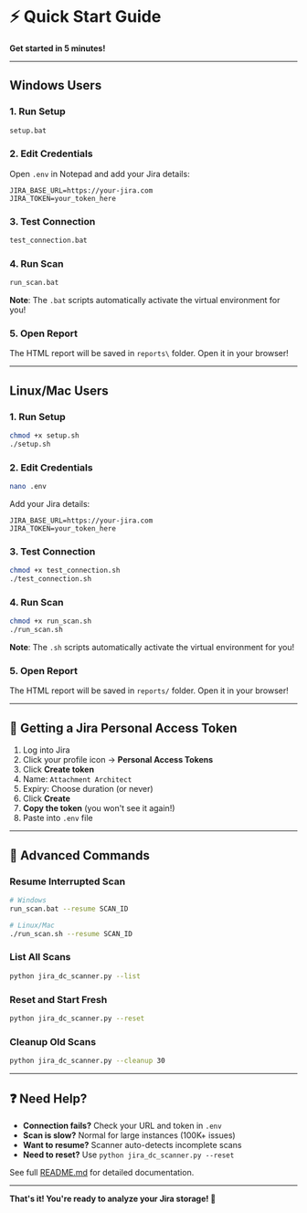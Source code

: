 # ⚡ Quick Start Guide

**Get started in 5 minutes!**

---

## Windows Users

### 1. Run Setup
```cmd
setup.bat
```

### 2. Edit Credentials
Open `.env` in Notepad and add your Jira details:
```
JIRA_BASE_URL=https://your-jira.com
JIRA_TOKEN=your_token_here
```

### 3. Test Connection
```cmd
test_connection.bat
```

### 4. Run Scan
```cmd
run_scan.bat
```

**Note**: The `.bat` scripts automatically activate the virtual environment for you!

### 5. Open Report
The HTML report will be saved in `reports\` folder. Open it in your browser!

---

## Linux/Mac Users

### 1. Run Setup
```bash
chmod +x setup.sh
./setup.sh
```

### 2. Edit Credentials
```bash
nano .env
```
Add your Jira details:
```
JIRA_BASE_URL=https://your-jira.com
JIRA_TOKEN=your_token_here
```

### 3. Test Connection
```bash
chmod +x test_connection.sh
./test_connection.sh
```

### 4. Run Scan
```bash
chmod +x run_scan.sh
./run_scan.sh
```

**Note**: The `.sh` scripts automatically activate the virtual environment for you!

### 5. Open Report
The HTML report will be saved in `reports/` folder. Open it in your browser!

---

## 🔑 Getting a Jira Personal Access Token

1. Log into Jira
2. Click your profile icon → **Personal Access Tokens**
3. Click **Create token**
4. Name: `Attachment Architect`
5. Expiry: Choose duration (or never)
6. Click **Create**
7. **Copy the token** (you won't see it again!)
8. Paste into `.env` file

---

## 🔄 Advanced Commands

### Resume Interrupted Scan
```bash
# Windows
run_scan.bat --resume SCAN_ID

# Linux/Mac
./run_scan.sh --resume SCAN_ID
```

### List All Scans
```bash
python jira_dc_scanner.py --list
```

### Reset and Start Fresh
```bash
python jira_dc_scanner.py --reset
```

### Cleanup Old Scans
```bash
python jira_dc_scanner.py --cleanup 30
```

---

## ❓ Need Help?

- **Connection fails?** Check your URL and token in `.env`
- **Scan is slow?** Normal for large instances (100K+ issues)
- **Want to resume?** Scanner auto-detects incomplete scans
- **Need to reset?** Use `python jira_dc_scanner.py --reset`

See full [README.md](README.md) for detailed documentation.

---

**That's it! You're ready to analyze your Jira storage! 🎉**
